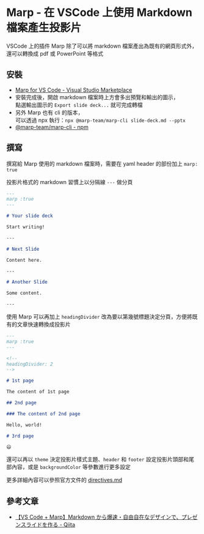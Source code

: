# Marp - 在 VSCode 上使用 Markdown 檔案產生投影片

VSCode 上的插件 Marp 除了可以將 markdown 檔案產出為既有的網頁形式外，還可以轉換成 pdf 或 PowerPoint 等格式

## 安裝

- [Marp for VS Code - Visual Studio Marketplace](https://marketplace.visualstudio.com/items?itemName=marp-team.marp-vscode)
- 安裝完成後，開啟 markdown 檔案時上方會多出預覽和輸出的圖示，<br/>
  點選輸出圖示的 `Export slide deck...` 就可完成轉檔
- 另外 Marp 也有 cli 的版本，<br/>
  可以透過 npx 執行：`npx @marp-team/marp-cli slide-deck.md --pptx`
- [@marp-team/marp-cli - npm](https://www.npmjs.com/package/@marp-team/marp-cli)

## 撰寫

撰寫給 Marp 使用的 markdown 檔案時，需要在 yaml header 的部份加上 `marp: true`

投影片格式的 markdown 習慣上以分隔線 `---` 做分頁

```markdown
---
marp :true
---

# Your slide deck

Start writing!

---

# Next Slide

Content here.

---

# Another Slide

Some content.

---
```

使用 Marp 可以再加上 `headingDivider` 改為要以第幾號標題決定分頁，方便將既有的文章快速轉換成投影片

```markdown
---
marp :true
---

<!--
headingDivider: 2
-->

# 1st page

The content of 1st page

## 2nd page

### The content of 2nd page

Hello, world!

# 3rd page

😃
```

還可以再以 `theme` 決定投影片樣式主題、`header` 和 `footer` 設定投影片頭部和尾部內容，或是 `backgroundColor` 等參數進行更多設定

更多詳細內容可以參照官方文件的 [directives.md](https://github.com/marp-team/marpit/blob/master/docs/directives.md)

## 參考文章

- [【VS Code + Marp】Markdown から爆速・自由自在なデザインで、プレゼンスライドを作る - Qiita](https://qiita.com/tomo_makes/items/aafae4021986553ae1d8)

